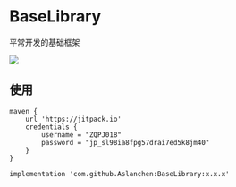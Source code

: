 # BaseLibrary
平常开发的基础框架

[![](https://jitpack.io/v/Aslanchen/BaseLibrary.svg)](https://jitpack.io/#Aslanchen/BaseLibrary)

## 使用
```
maven {
    url 'https://jitpack.io'
    credentials {
        username = "ZQPJ018"
        password = "jp_sl98ia8fpg57drai7ed5k8jm40"
    }
}
        
implementation 'com.github.Aslanchen:BaseLibrary:x.x.x'
```
